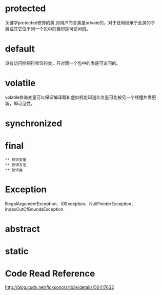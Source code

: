 # protected
关键字protected修饰的类,对用户而言类是private的，对于任何继承于此类的子类或其它位于同一个包中的类却是可访问的。

# default
没有访问控制符修饰的类，只对同一个包中的类是可访问的。

# volatile
volatile修饰变量可以保证编译器和虚拟机能知道此变量可能被另一个线程并发更新，即可见性。

# synchronized

# final
    ** 修饰变量
    ** 修饰方法
    ** 修饰类

# Exception
IllegalArgumentException、IOException、NullPointerException、IndexOutOfBoundsException

# abstract

# static

# Code Read Reference
http://blog.csdn.net/ficksong/article/details/50417632
